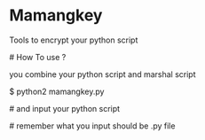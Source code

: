 # Mamangkey 
Tools to encrypt your python script 

# How To use ?

you combine your python script and marshal script


$ python2 mamangkey.py

# and input your python script

# remember what you input should be .py file
